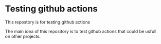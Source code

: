 # Testing github actions
This repostory is for testing github actions

The main idea of this repository is to test github actions that could be usfull on other projects.
